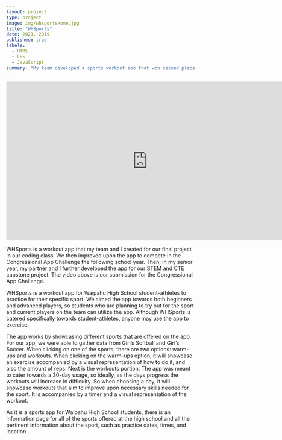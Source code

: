 ```yaml
---
layout: project
type: project
image: img/whsportsHome.jpg
title: "WHSports"
date: 2021, 2019
published: true
labels:
  - HTML
  - CSS
  - JavaScript
summary: "My team developed a sports workout aoo that won second place in the 2019 Congressional App Challenge District 1. This project was also improved upon for my team and I's STEM and CTE capstone project."
---
```

<div class="text-center p-4">
  <iframe width="750" height="422" src="https://www.youtube.com/embed/J6LECisTy3I?si=IixakDw3ahHoUCaB" title="YouTube video player" frameborder="0" allow="accelerometer; autoplay; clipboard-write; encrypted-media; gyroscope; picture-in-picture; web-share" allowfullscreen></iframe>
</div>

WHSports is a workout app that my team and I created for our final project in our coding class. We then improved upon the app to compete in the Congressional App Challenge the following school year. Then, in my senior year, my partner and I further developed the app for our STEM and CTE capstone project. The video above is our submission for the Congressional App Challenge.

WHSports is a workout app for Waipahu High School student-athletes to practice for their specific sport. We aimed the app towards both beginners and advanced players, so students who are planning to try out for the sport and current players on the team can utilize the app. Although WHSports is catered specifically towards student-athletes, anyone may use the app to exercise.

The app works by showcasing different sports that are offered on the app. For our app, we were able to gather data from Girl’s Softball and Girl’s Soccer. When clicking on one of the sports, there are two options: warm-ups and workouts. When clicking on the warm-ups option, it will showcase an exercise accompanied by a visual representation of how to do it, and also the amount of reps. Next is the workouts portion. The app was meant to cater towards a 30-day usage, so ideally, as the days progress the workouts will increase in difficulty. So when choosing a day, it will showcase workouts that aim to improve upon necessary skills needed for the sport. It is accompanied by a timer and a visual representation of the workout.

As it is a sports app for Waipahu High School students, there is an information page for all of the sports offered at the high school and all the pertinent information about the sport, such as practice dates, times, and location.

